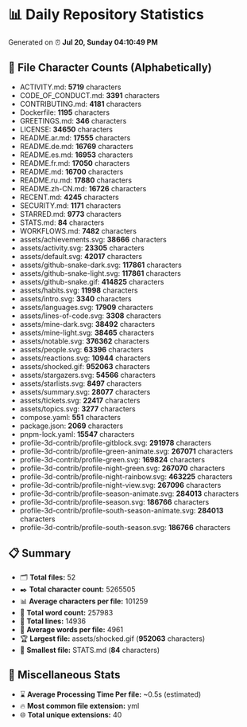# 📊 Daily Repository Statistics
Generated on ⏰ **Jul 20, Sunday 04:10:49 PM**

## 📂 File Character Counts (Alphabetically)
- ACTIVITY.md: **5719** characters
- CODE_OF_CONDUCT.md: **3391** characters
- CONTRIBUTING.md: **4181** characters
- Dockerfile: **1195** characters
- GREETINGS.md: **346** characters
- LICENSE: **34650** characters
- README.ar.md: **17555** characters
- README.de.md: **16769** characters
- README.es.md: **16953** characters
- README.fr.md: **17050** characters
- README.md: **16700** characters
- README.ru.md: **17880** characters
- README.zh-CN.md: **16726** characters
- RECENT.md: **4245** characters
- SECURITY.md: **1171** characters
- STARRED.md: **9773** characters
- STATS.md: **84** characters
- WORKFLOWS.md: **7482** characters
- assets/achievements.svg: **38666** characters
- assets/activity.svg: **23305** characters
- assets/default.svg: **42017** characters
- assets/github-snake-dark.svg: **117861** characters
- assets/github-snake-light.svg: **117861** characters
- assets/github-snake.gif: **414825** characters
- assets/habits.svg: **11998** characters
- assets/intro.svg: **3340** characters
- assets/languages.svg: **17909** characters
- assets/lines-of-code.svg: **3308** characters
- assets/mine-dark.svg: **38492** characters
- assets/mine-light.svg: **38465** characters
- assets/notable.svg: **376362** characters
- assets/people.svg: **63396** characters
- assets/reactions.svg: **10944** characters
- assets/shocked.gif: **952063** characters
- assets/stargazers.svg: **54566** characters
- assets/starlists.svg: **8497** characters
- assets/summary.svg: **28077** characters
- assets/tickets.svg: **22417** characters
- assets/topics.svg: **3277** characters
- compose.yaml: **551** characters
- package.json: **2069** characters
- pnpm-lock.yaml: **15547** characters
- profile-3d-contrib/profile-gitblock.svg: **291978** characters
- profile-3d-contrib/profile-green-animate.svg: **267071** characters
- profile-3d-contrib/profile-green.svg: **169824** characters
- profile-3d-contrib/profile-night-green.svg: **267070** characters
- profile-3d-contrib/profile-night-rainbow.svg: **463225** characters
- profile-3d-contrib/profile-night-view.svg: **267096** characters
- profile-3d-contrib/profile-season-animate.svg: **284013** characters
- profile-3d-contrib/profile-season.svg: **186766** characters
- profile-3d-contrib/profile-south-season-animate.svg: **284013** characters
- profile-3d-contrib/profile-south-season.svg: **186766** characters

## 📋 Summary
- 🗂️ **Total files:** 52
- ✒️ **Total character count:** 5265505
- 📊 **Average characters per file:** 101259
- 📝 **Total word count:** 257983
- 🧾 **Total lines:** 14936
- 📐 **Average words per file:** 4961
- 🏆 **Largest file:** assets/shocked.gif (**952063** characters)
- 🥉 **Smallest file:** STATS.md (**84** characters)

## 🌟 Miscellaneous Stats
- ⌛ **Average Processing Time Per file:** ~0.5s (estimated)
- 🔥 **Most common file extension:** yml
- 🌐 **Total unique extensions:** 40

